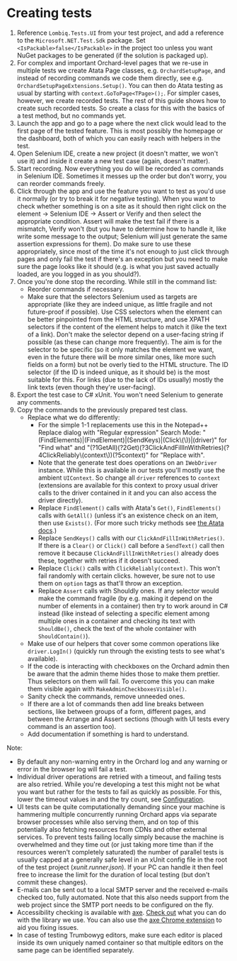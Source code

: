 # Creating tests



1. Reference `Lombiq.Tests.UI` from your test project, and add a reference to the `Microsoft.NET.Test.Sdk` package. Set `<IsPackable>false</IsPackable>` in the project too unless you want NuGet packages to be generated (if the solution is packaged up).
2. For complex and important Orchard-level pages that we re-use in multiple tests we create Atata Page classes, e.g. `OrchardSetupPage`, and instead of recording commands we code them directly, see e.g. `OrchardSetupPageExtensions.Setup()`. You can then do Atata testing as usual by starting with `context.GoToPage<TPage>();`. For simpler cases, however, we create recorded tests. The rest of this guide shows how to create such recorded tests. So create a class for this with the basics of a test method, but no commands yet.
3. Launch the app and go to a page where the next click would lead to the first page of the tested feature. This is most possibly the homepage or the dashboard, both of which you can easily reach with helpers in the test.
4. Open Selenium IDE, create a new project (it doesn't matter, we won't use it) and inside it create a new test case (again, doesn't matter).
5. Start recording. Now everything you do will be recorded as commands in Selenium IDE. Sometimes it messes up the order but don't worry, you can reorder commands freely.
6. Click through the app and use the feature you want to test as you'd use it normally (or try to break it for negative testing). When you want to check whether something is on a site as it should then right click on the element → Selenium IDE → Assert or Verify and then select the appropriate condition. Assert will make the test fail if there is a mismatch, Verify won't (but you have to determine how to handle it, like write some message to the output; Selenium will just generate the same assertion expressions for them). Do make sure to use these appropriately, since most of the time it's not enough to just click through pages and only fail the test if there's an exception but you need to make sure the page looks like it should (e.g. is what you just saved actually loaded, are you logged in as you should?).
7. Once you're done stop the recording. While still in the command list:
      - Reorder commands if necessary.
      - Make sure that the selectors Selenium used as targets are appropriate (like they are indeed unique, as little fragile and not future-proof if possible). Use CSS selectors when the element can be better pinpointed from the HTML structure, and use XPATH selectors if the content of the element helps to match it (like the text of a link). Don't make the selector depend on a user-facing string if possible (as these can change more frequently). The aim is for the selector to be specific (so it only matches the element we want, even in the future there will be more similar ones, like more such fields on a form) but not be overly tied to the HTML structure. The ID selector (if the ID is indeed unique, as it should be) is the most suitable for this. For links (due to the lack of IDs usually) mostly the link texts (even though they're user-facing).
8. Export the test case to C\# xUnit. You won't need Selenium to generate any comments.
9. Copy the commands to the previously prepared test class.
      - Replace what we do differently:
        - For the simple 1-1 replacements use this in the Notepad++ Replace dialog with "Regular expression" Search Mode: "(FindElements)|(FindElement)|(SendKeys)|(Click\\(\\))|(driver)" for "Find what" and "(?1GetAll)(?2Get)(?3ClickAndFillInWithRetries)(?4ClickReliably\\(context\\))(?5context)" for "Replace with".
        - Note that the generate test does operations on an `IWebDriver` instance. While this is available in our tests you'll mostly use the ambient `UIContext`. So change all `driver` references to `context` (extensions are available for this context to proxy usual driver calls to the driver contained in it and you can also access the driver directly).
        - Replace `FindElement()` calls with Atata's `Get()`, `FindElements()` calls with `GetAll()` (unless it's an existence check on an item, then use `Exists()`. (For more such tricky methods see [the Atata docs](https://github.com/atata-framework/atata-webdriverextras#usage).)
        - Replace `SendKeys()` calls with our `ClickAndFillInWithRetries()`. If there is a `Clear()` or `Click()` call before a `SendText()` call then remove it because `ClickAndFillInWithRetries()` already does these, together with retries if it doesn't succeed.
        - Replace `Click()` calls with `ClickReliably(context)`. This won't fail randomly with certain clicks. however, be sure not to use them on `option` tags as that'll throw an exception.
        - Replace `Assert` calls with Shouldly ones. If any selector would make the command fragile (by e.g. making it depend on the number of elements in a container) then try to work around in C\# instead (like instead of selecting a specific element among multiple ones in a container and checking its text with `ShouldBe()`, check the text of the whole container with `ShouldContain()`).
      - Make use of our helpers that cover some common operations like `driver.LogIn()` (quickly run through the existing tests to see what's available).
      - If the code is interacting with checkboxes on the Orchard admin then be aware that the admin theme hides those to make them prettier. Thus selectors on them will fail. To overcome this you can make them visible again with `MakeAdminCheckboxesVisible()`.
      - Sanity check the commands, remove unneeded ones.
      - If there are a lot of commands then add line breaks between sections, like between groups of a form, different pages, and between the Arrange and Assert sections (though with UI tests every command is an assertion too).
      - Add documentation if something is hard to understand.

Note:

- By default any non-warning entry in the Orchard log and any warning or error in the browser log will fail a test.
- Individual driver operations are retried with a timeout, and failing tests are also retried. While you're developing a test this might not be what you want but rather for the tests to fail as quickly as possible. For this, lower the timeout values in and the try count, see [Configuration](Configuration.md).
- UI tests can be quite computationally demanding since your machine is hammering multiple concurrently running Orchard apps via separate browser processes while also serving them, and on top of this potentially also fetching resources from CDNs and other external services. To prevent tests failing locally simply because the machine is overwhelmed and they time out (or just taking more time than if the resources weren't completely saturated) the number of parallel tests is usually capped at a generally safe level in an xUnit config file in the root of the test project (*xunit.runner.json*). If your PC can handle it then feel free to increase the limit for the duration of local testing (but don't commit these changes).
- E-mails can be sent out to a local SMTP server and the received e-mails checked too, fully automated. Note that this also needs support from the web project since the SMTP port needs to be configured on the fly.
- Accessibility checking is available with [axe](https://github.com/dequelabs/axe-core). [Check out](https://github.com/TroyWalshProf/SeleniumAxeDotnet) what you can do with the library we use. You can also use the [axe Chrome extension](https://chrome.google.com/webstore/detail/axe-web-accessibility-tes/lhdoppojpmngadmnindnejefpokejbdd) to aid you fixing issues.
- In case of testing Trumbowyg editors, make sure each editor is placed inside its own uniquely named container so that multiple editors on the same page can be identified separately.
